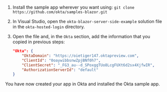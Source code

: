 1. Install the sample app wherever you want using: `git clone https://github.com/okta/samples-blazor.git`
2. In Visual Studio, open the `okta-blazor-server-side-example` solution file in the `okta-hosted-login` directory.
3. Open the <StackSelector snippet="configfile" noSelector inline /> file and, in the `Okta` section, add the information that you copied in previous steps:

    ```json
    "Okta": {
        "OktaDomain": "https://oietiger147.oktapreview.com",
        "ClientId": "0oaywibbsnwZpjBNf0h7",
        "ClientSecret": "_FG3_au--d_SPoxggTUo8LcgFUXt6d2sx4XjfwIR",
        "AuthorizationServerId": "default"
    }
    ```

You have now created your app in Okta and installed the Okta <StackSelector snippet="applang" noSelector inline /> sample app.
